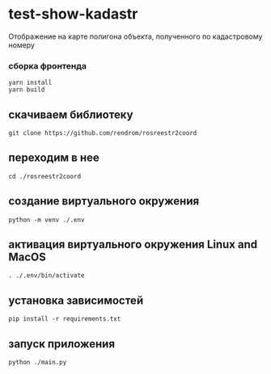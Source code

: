 # test-show-kadastr
Отображение на карте полигона объекта, полученного по кадастровому номеру

### сборка фронтенда
```cd ./front
yarn install
yarn build
```
## скачиваем библиотеку
`git clone https://github.com/rendrom/rosreestr2coord `
## переходим в нее
`cd ./rosreestr2coord`
## создание виртуального окружения
`python -m venv ./.env`
## активация виртуального окружения Linux and MacOS
`. ./.env/bin/activate`
## установка зависимостей
`pip install -r requirements.txt`

## запуск приложения
`python ./main.py`
